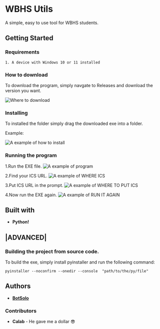 # WBHS Utils

A simple, easy to use tool for WBHS students.

## Getting Started

### Requirements

```
1. A device with Windows 10 or 11 installed
```

### How to download

To download the program, simply navgate to Releases and download the version you want.

![Where to download](https://cdn.discordapp.com/attachments/1182576986883883018/1218333699360428232/Screenshot_2024-03-16_115926.png?ex=660748ad&is=65f4d3ad&hm=dd30e3d273061db1db428979d3323af3cb5dae0cfedec3af290d06a2fb493d80&)

### Installing

To installed the folder simply drag the downloaded exe into a folder.

Example:

![A example of how to install](https://cdn.discordapp.com/attachments/1182576986883883018/1218345507274096720/image.png?ex=660753ac&is=65f4deac&hm=5565604f5ae70b8f39042139430490d00047a961ead0b3a137733780a0dd3ca8&)

### Running the program

1.Run the EXE file.
![A example of program](https://cdn.discordapp.com/attachments/1182576986883883018/1218351208058585201/image.png?ex=660758fb&is=65f4e3fb&hm=792912f81f85eaa430f661ef0d3c999ff883c7e861520bb7aca991dd3fa04198&)

2.Find your ICS URL.
![A example of WHERE ICS](https://cdn.discordapp.com/attachments/1182576986883883018/1218350937052020756/Screenshot_2024-03-16_130937.png?ex=660758bb&is=65f4e3bb&hm=016000433e2f507082f545f80a07f347a07515861ff4ed188cc548c8b943a959&)

3.Put ICS URL in the prompt.
![A example of WHERE TO PUT ICS](https://cdn.discordapp.com/attachments/1182576986883883018/1218352867304276110/image.png?ex=66075a87&is=65f4e587&hm=bef1d857620f8f5e2e7dc4d034cf17f741c76456a46f7daafeafa2b8005f8741&)

4.Now run the EXE again.
![A example of RUN IT AGAIN](https://cdn.discordapp.com/attachments/1182576986883883018/1218353229105205372/image.png?ex=66075add&is=65f4e5dd&hm=3483d43f9f89d5a193878e2715d8a553ab68495b9115a9f572ebe7a069a44d71&)



## Built with 

* **Python!** 

## |ADVANCED| 

### Building the project from source code.

To build the exe, simply install pyinstaller and run the following command:

```
pyinstaller --noconfirm --onedir --console  "path/to/the/py/file"
```

## Authors

* **[BotSolo](https://github.com/BotSolo621)** 

### Contributors
* **Calab** - He gave me a dollar 😎